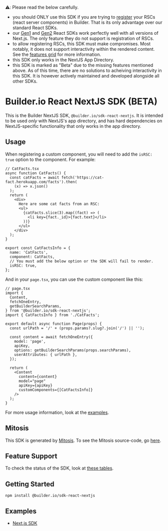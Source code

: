 ⚠️: Please read the below carefully.

- you should ONLY use this SDK if you are trying to [register](https://www.builder.io/c/docs/custom-components-setup) your RSCs (react server components) in Builder. That is its only advantage over our standard React SDKs.
- our [Gen1](../../../react/) and [Gen2](../react/) React SDKs work perfectly well with all versions of Next.js. The only feature they do not support is registration of RSCs.
- to allow registering RSCs, this SDK must make compromises. Most notably, it does not support interactivity within the rendered content. See the [features grid](https://github.com/BuilderIO/builder/tree/main/packages/sdks#features) for more information.
- this SDK only works in the NextJS App Directory.
- this SDK is marked as "Beta" due to the missing features mentioned above. As of this time, there are no solutions to acheiving interactivity in this SDK. It is however actively maintained and developed alongside all other SDKs.

# Builder.io React NextJS SDK (BETA)

This is the Builder NextJS SDK, `@builder.io/sdk-react-nextjs`. It is intended to be used _only_ with NextJS's app directory, and has hard dependencies on NextJS-specific functionality that only works in the app directory.

## Usage

When registering a custom component, you will need to add the `isRSC: true` option to the component. For example:

```tsx
// CatFacts.tsx
async function CatFacts() {
  const catFacts = await fetch('https://cat-fact.herokuapp.com/facts').then(
    (x) => x.json()
  );
  return (
    <div>
      Here are some cat facts from an RSC:
      <ul>
        {catFacts.slice(3).map((fact) => (
          <li key={fact._id}>{fact.text}</li>
        ))}
      </ul>
    </div>
  );
}

export const CatFactsInfo = {
  name: 'CatFacts',
  component: CatFacts,
  // You must add the below option or the SDK will fail to render.
  isRSC: true,
};
```

And in your `page.tsx`, you can use the custom component like this:

```tsx
// page.tsx
import {
  Content,
  fetchOneEntry,
  getBuilderSearchParams,
} from '@builder.io/sdk-react-nextjs';
import { CatFactsInfo } from './CatFacts';

export default async function Page(props) {
  const urlPath = '/' + (props.params?.slug?.join('/') || '');

  const content = await fetchOneEntry({
    model: 'page',
    apiKey,
    options: getBuilderSearchParams(props.searchParams),
    userAttributes: { urlPath },
  });

  return (
    <Content
      content={content}
      model="page"
      apiKey={apiKey}
      customComponents={[CatFactsInfo]}
    />
  );
}
```

For more usage information, look at the [examples](#examples).

## Mitosis

This SDK is generated by [Mitosis](https://github.com/BuilderIO/mitosis). To see the Mitosis source-code, go [here](../../).

## Feature Support

To check the status of the SDK, look at [these tables](../../README.md#feature-implementation).

## Getting Started

```
npm install @builder.io/sdk-react-nextjs
```

## Examples

- [Next.js SDK](../../../../examples/next-js-sdk-gen-2-experimental-app-directory)
